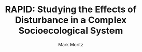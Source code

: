 ---
layout: grant
title: 'RAPID: Studying the Effects of Disturbance in a Complex Socioecological System'
author: Mark Moritz
ORCID: 0000-0003-0644-0069
year: 2015
link: https://mlab.osu.edu/sites/mlab.osu.edu/files/RAPID%20proposal%20-%20Mark%20Moritz.pdf
funder: "U.S. National Science Foundation (NSF)"
program: Cultural Anthropology
discipline: anthropology
status: funded
---